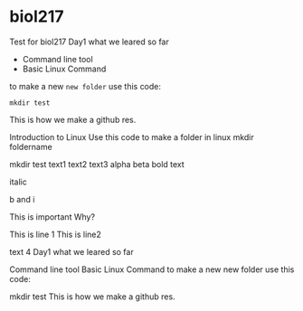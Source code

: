 # biol217
Test for biol217
Day1
what we leared so far
- Command line tool
- Basic Linux Command

to make a new `new folder` use this code:
```
mkdir test
```

This is how we make a github res.

Introduction to Linux
Use this code to make a folder in linux mkdir foldername

mkdir test
text1
text2
text3
alpha
beta
bold text

italic

b and i

This is important
Why?

This is line 1
This is line2

text 4
Day1 what we leared so far

Command line tool
Basic Linux Command
to make a new new folder use this code:

mkdir test
This is how we make a github res.
